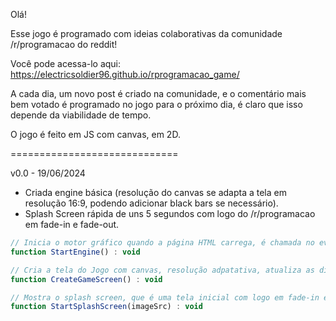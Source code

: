 Olá!

Esse jogo é programado com ideias colaborativas da comunidade /r/programacao do reddit!

Você pode acessa-lo aqui: https://electricsoldier96.github.io/rprogramacao_game/

A cada dia, um novo post é criado na comunidade, e o comentário mais bem votado é programado no jogo para o próximo dia, é claro que isso depende da viabilidade de tempo.

O jogo é feito em JS com canvas, em 2D.

=============================

v0.0 - 19/06/2024

- Criada engine básica (resolução do canvas se adapta a tela em resolução 16:9, podendo adicionar black bars se necessário).
- Splash Screen rápida de uns 5 segundos com logo do /r/programacao em fade-in e fade-out.

```JavaScript
// Inicia o motor gráfico quando a página HTML carrega, é chamada no evento de carregamento do elemento body.
function StartEngine() : void

// Cria a tela do Jogo com canvas, resolução adpatativa, atualiza as dimensões de acordo com a tela.
function CreateGameScreen() : void

// Mostra o splash screen, que é uma tela inicial com logo em fade-in e fade-out
function StartSplashScreen(imageSrc) : void
```
